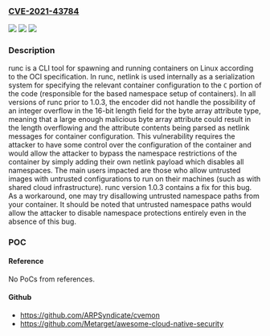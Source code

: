 ### [CVE-2021-43784](https://cve.mitre.org/cgi-bin/cvename.cgi?name=CVE-2021-43784)
![](https://img.shields.io/static/v1?label=Product&message=runc&color=blue)
![](https://img.shields.io/static/v1?label=Version&message=n%2Fa&color=blue)
![](https://img.shields.io/static/v1?label=Vulnerability&message=CWE-190%3A%20Integer%20Overflow%20or%20Wraparound&color=brighgreen)

### Description

runc is a CLI tool for spawning and running containers on Linux according to the OCI specification. In runc, netlink is used internally as a serialization system for specifying the relevant container configuration to the `C` portion of the code (responsible for the based namespace setup of containers). In all versions of runc prior to 1.0.3, the encoder did not handle the possibility of an integer overflow in the 16-bit length field for the byte array attribute type, meaning that a large enough malicious byte array attribute could result in the length overflowing and the attribute contents being parsed as netlink messages for container configuration. This vulnerability requires the attacker to have some control over the configuration of the container and would allow the attacker to bypass the namespace restrictions of the container by simply adding their own netlink payload which disables all namespaces. The main users impacted are those who allow untrusted images with untrusted configurations to run on their machines (such as with shared cloud infrastructure). runc version 1.0.3 contains a fix for this bug. As a workaround, one may try disallowing untrusted namespace paths from your container. It should be noted that untrusted namespace paths would allow the attacker to disable namespace protections entirely even in the absence of this bug.

### POC

#### Reference
No PoCs from references.

#### Github
- https://github.com/ARPSyndicate/cvemon
- https://github.com/Metarget/awesome-cloud-native-security

